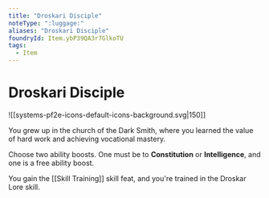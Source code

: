 ```yaml
---
title: "Droskari Disciple"
noteType: ":luggage:"
aliases: "Droskari Disciple"
foundryId: Item.ybP39QA3r7GlkoTU
tags:
  - Item
---
```


# Droskari Disciple
![[systems-pf2e-icons-default-icons-background.svg|150]]

You grew up in the church of the Dark Smith, where you learned the value of hard work and achieving vocational mastery.

Choose two ability boosts. One must be to **Constitution** or **Intelligence**, and one is a free ability boost.

You gain the [[Skill Training]] skill feat, and you're trained in the Droskar Lore skill.
